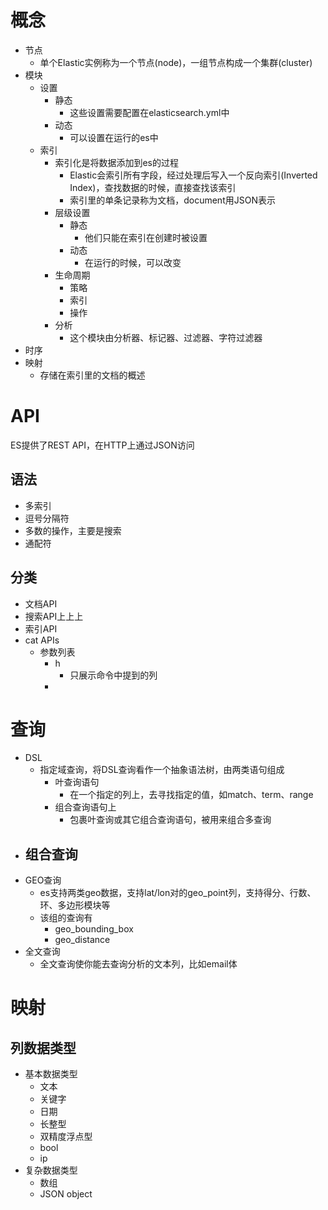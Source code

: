 # 概念
- 节点
	- 单个Elastic实例称为一个节点(node)，一组节点构成一个集群(cluster)
- 模块
	- 设置
		- 静态
			- 这些设置需要配置在elasticsearch.yml中
		- 动态	
			- 可以设置在运行的es中
	- 索引
	    - 索引化是将数据添加到es的过程
			- Elastic会索引所有字段，经过处理后写入一个反向索引(Inverted Index)，查找数据的时候，直接查找该索引	
			- 索引里的单条记录称为文档，document用JSON表示
		- 层级设置
			- 静态
				- 他们只能在索引在创建时被设置
			- 动态	
				- 在运行的时候，可以改变
		- 生命周期
			- 策略
			- 索引
			- 操作		
		- 分析
			- 这个模块由分析器、标记器、过滤器、字符过滤器
- 时序	
- 映射
	- 存储在索引里的文档的概述	


# API
ES提供了REST API，在HTTP上通过JSON访问
## 语法
- 多索引
- 逗号分隔符
- 多数的操作，主要是搜索			
- 通配符	

## 分类
- 文档API
- 搜索API上上上
- 索引API 
- cat APIs	
	- 参数列表
		- h
			- 只展示命令中提到的列
		- 	

# 查询
- DSL
	- 指定域查询，将DSL查询看作一个抽象语法树，由两类语句组成		
		- 叶查询语句
			- 在一个指定的列上，去寻找指定的值，如match、term、range
		- 组合查询语句上
			- 包裹叶查询或其它组合查询语句，被用来组合多查询
- 组合查询
	- 
- GEO查询
	- es支持两类geo数据，支持lat/lon对的geo_point列，支持得分、行数、环、多边形模块等
	- 该组的查询有
		- geo_bounding_box
		- geo_distance
- 全文查询
	- 全文查询使你能去查询分析的文本列，比如email体

# 映射	
## 列数据类型
- 基本数据类型
	- 文本
	- 关键字
	- 日期
	- 长整型
	- 双精度浮点型
	- bool
	- ip
- 复杂数据类型	
	- 数组
	- JSON object